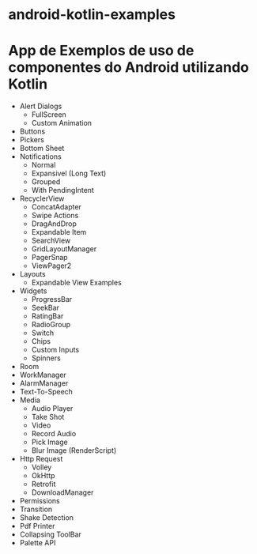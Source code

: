 # android-kotlin-examples

# App de Exemplos de uso de componentes do Android utilizando Kotlin

* Alert Dialogs
    - FullScreen
    - Custom Animation
* Buttons
* Pickers
* Bottom Sheet
* Notifications
    - Normal
    - Expansivel (Long Text)
    - Grouped
    - With PendingIntent
* RecyclerView 
    - ConcatAdapter
    - Swipe Actions 
    - DragAndDrop 
    - Expandable Item 
    - SearchView
    - GridLayoutManager
    - PagerSnap
    - ViewPager2
* Layouts
    - Expandable View Examples
* Widgets
    - ProgressBar
    - SeekBar
    - RatingBar
    - RadioGroup
    - Switch
    - Chips
    - Custom Inputs
    - Spinners
* Room
* WorkManager
* AlarmManager
* Text-To-Speech
* Media
    - Audio Player
    - Take Shot
    - Video
    - Record Audio
    - Pick Image
    - Blur Image (RenderScript)
* Http Request
    - Volley
    - OkHttp
    - Retrofit
    - DownloadManager
* Permissions
* Transition
* Shake Detection
* Pdf Printer
* Collapsing ToolBar
* Palette API
